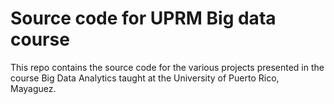 # Source code for UPRM Big data course
This repo contains the source code for the various projects presented in the course Big Data Analytics taught 
at the University of Puerto Rico, Mayaguez.
